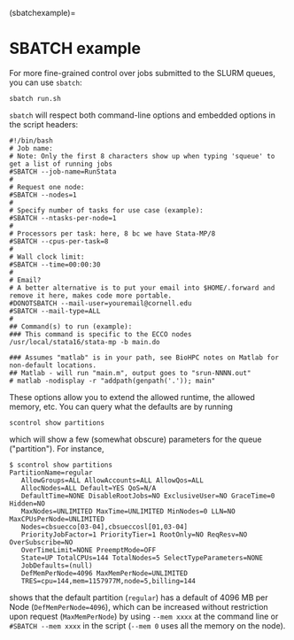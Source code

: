 (sbatchexample)=
# SBATCH example

For more fine-grained control over jobs submitted to the SLURM queues, you can use `sbatch`:

```
sbatch run.sh
```

`sbatch` will respect both command-line options and embedded options in the script headers:

```
#!/bin/bash
# Job name:
# Note: Only the first 8 characters show up when typing 'squeue' to get a list of running jobs
#SBATCH --job-name=RunStata
#
# Request one node:
#SBATCH --nodes=1
#
# Specify number of tasks for use case (example):
#SBATCH --ntasks-per-node=1
#
# Processors per task: here, 8 bc we have Stata-MP/8
#SBATCH --cpus-per-task=8
#
# Wall clock limit:
#SBATCH --time=00:00:30
#
# Email?
# A better alternative is to put your email into $HOME/.forward and remove it here, makes code more portable.
#DONOTSBATCH --mail-user=youremail@cornell.edu
#SBATCH --mail-type=ALL
#
## Command(s) to run (example):
### This command is specific to the ECCO nodes
/usr/local/stata16/stata-mp -b main.do

### Assumes "matlab" is in your path, see BioHPC notes on Matlab for non-default locations.
## Matlab - will run "main.m", output goes to "srun-NNNN.out"
# matlab -nodisplay -r "addpath(genpath('.')); main"

```

These options allow you to extend the allowed runtime, the allowed memory, etc. You can query what the defaults are by running

```
scontrol show partitions
```

which will show a few (somewhat obscure) parameters for the queue ("partition"). For instance,

```
$ scontrol show partitions
PartitionName=regular
   AllowGroups=ALL AllowAccounts=ALL AllowQos=ALL
   AllocNodes=ALL Default=YES QoS=N/A
   DefaultTime=NONE DisableRootJobs=NO ExclusiveUser=NO GraceTime=0 Hidden=NO
   MaxNodes=UNLIMITED MaxTime=UNLIMITED MinNodes=0 LLN=NO MaxCPUsPerNode=UNLIMITED
   Nodes=cbsuecco[03-04],cbsueccosl[01,03-04]
   PriorityJobFactor=1 PriorityTier=1 RootOnly=NO ReqResv=NO OverSubscribe=NO
   OverTimeLimit=NONE PreemptMode=OFF
   State=UP TotalCPUs=144 TotalNodes=5 SelectTypeParameters=NONE
   JobDefaults=(null)
   DefMemPerNode=4096 MaxMemPerNode=UNLIMITED
   TRES=cpu=144,mem=1157977M,node=5,billing=144
```
shows that the default partition (`regular`) has a default of 4096 MB per Node (`DefMemPerNode=4096`), which can be increased without restriction upon request (`MaxMemPerNode`) by using `--mem xxxx` at the command line or `#SBATCH --mem xxxx` in the script (`--mem 0` uses all the memory on the node).


